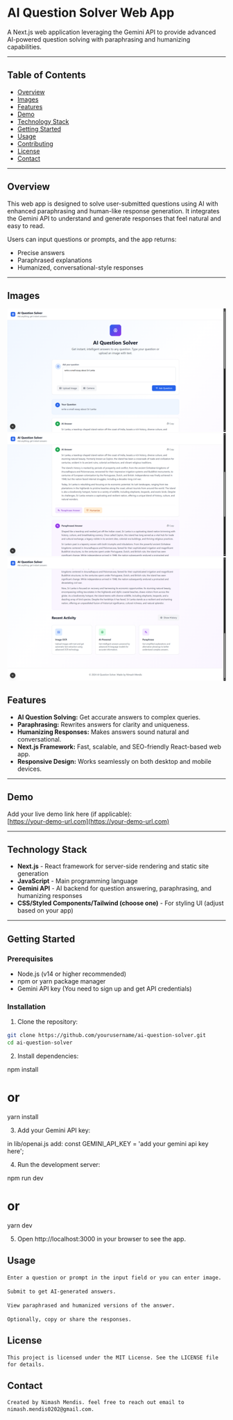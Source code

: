 # AI Question Solver Web App

A Next.js web application leveraging the Gemini API to provide advanced AI-powered question solving with paraphrasing and humanizing capabilities.

---

## Table of Contents

- [Overview](#overview) 
- [Images](#images) 
- [Features](#features)  
- [Demo](#demo)  
- [Technology Stack](#technology-stack)  
- [Getting Started](#getting-started)  
- [Usage](#usage)  
- [Contributing](#contributing)  
- [License](#license)  
- [Contact](#contact)

---

## Overview

This web app is designed to solve user-submitted questions using AI with enhanced paraphrasing and human-like response generation. It integrates the Gemini API to understand and generate responses that feel natural and easy to read.

Users can input questions or prompts, and the app returns:

- Precise answers
- Paraphrased explanations
- Humanized, conversational-style responses

---

## Images

![1](./app_pics/1.png)
![2](./app_pics/2.png)
![3](./app_pics/3.png)

## Features

- **AI Question Solving:** Get accurate answers to complex queries.
- **Paraphrasing:** Rewrites answers for clarity and uniqueness.
- **Humanizing Responses:** Makes answers sound natural and conversational.
- **Next.js Framework:** Fast, scalable, and SEO-friendly React-based web app.
- **Responsive Design:** Works seamlessly on both desktop and mobile devices.

---

## Demo

Add your live demo link here (if applicable):  
[https://your-demo-url.com](https://your-demo-url.com)

---

## Technology Stack

- **Next.js** - React framework for server-side rendering and static site generation
- **JavaScript** - Main programming language
- **Gemini API** - AI backend for question answering, paraphrasing, and humanizing responses
- **CSS/Styled Components/Tailwind (choose one)** - For styling UI (adjust based on your app)

---

## Getting Started

### Prerequisites

- Node.js (v14 or higher recommended)
- npm or yarn package manager
- Gemini API key (You need to sign up and get API credentials)

### Installation

1. Clone the repository:

```bash
git clone https://github.com/yourusername/ai-question-solver.git
cd ai-question-solver
```

2. Install dependencies:

npm install
# or
yarn install

3. Add your Gemini API key:

in lib/openai.js
add:
    const GEMINI_API_KEY = 'add your gemini api key here';

4. Run the development server:

npm run dev
# or
yarn dev

5. Open http://localhost:3000 in your browser to see the app.

## Usage
    
    Enter a question or prompt in the input field or you can enter image.

    Submit to get AI-generated answers.

    View paraphrased and humanized versions of the answer.

    Optionally, copy or share the responses.

## License
    
    This project is licensed under the MIT License. See the LICENSE file for details.

## Contact

    Created by Nimash Mendis. feel free to reach out email to nimash.mendis0202@gmail.com.